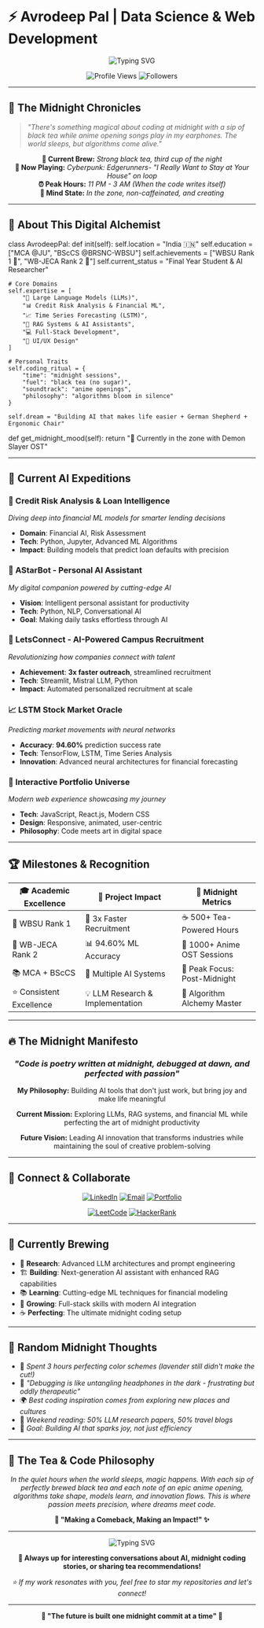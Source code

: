 # ⚡ Avrodeep Pal | Data Science & Web Development

<div align="center">

![Typing SVG](https://readme-typing-svg.herokuapp.com?font=Fira+Code&size=28&duration=3000&pause=1000&color=00D9FF&center=true&vCenter=true&width=600&lines=Midnight+Coder+%7C+AI+Enthusiast;Building+LLMs+%26+Intelligent+Systems;Credit+Risk+to+Stock+Predictions;Fueled+by+Black+Tea+%26+Anime+OSTs)

![Profile Views](https://komarev.com/ghpvc/?username=AvrodeepPal&label=Profile%20views&color=00d9ff&style=for-the-badge)
![Followers](https://img.shields.io/github/followers/AvrodeepPal?label=Followers&style=for-the-badge&color=00d9ff&labelColor=black)

</div>

---

## 🌙 The Midnight Chronicles

> *"There's something magical about coding at midnight with a sip of black tea while anime opening songs play in my earphones. The world sleeps, but algorithms come alive."*

<div align="center">

**🍵 Current Brew:** *Strong black tea, third cup of the night*  
**🎵 Now Playing:** *Cyberpunk: Edgerunners- "I Really Want to Stay at Your House" on loop*  
**⏰ Peak Hours:** *11 PM - 3 AM (When the code writes itself)*  
**🧠 Mind State:** *In the zone, non-caffeinated, and creating*

</div>

---

## 🚀 About This Digital Alchemist

class AvrodeepPal:
def init(self):
self.location = "India 🇮🇳"
self.education = ["MCA @JU", "BScCS @BRSNC-WBSU"]
self.achievements = ["WBSU Rank 1 🥇", "WB-JECA Rank 2 🥈"]
self.current_status = "Final Year Student & AI Researcher"

    # Core Domains
    self.expertise = [
        "🤖 Large Language Models (LLMs)",
        "📊 Credit Risk Analysis & Financial ML", 
        "📈 Time Series Forecasting (LSTM)",
        "🎯 RAG Systems & AI Assistants",
        "💻 Full-Stack Development",
        "🎨 UI/UX Design"
    ]
    
    # Personal Traits
    self.coding_ritual = {
        "time": "midnight sessions",
        "fuel": "black tea (no sugar)",
        "soundtrack": "anime openings",
        "philosophy": "algorithms bloom in silence"
    }
    
    self.dream = "Building AI that makes life easier + German Shepherd + Ergonomic Chair"

def get_midnight_mood(self):
    return "🌙 Currently in the zone with Demon Slayer OST"


---

## 🎯 Current AI Expeditions

### 🏦 Credit Risk Analysis & Loan Intelligence
*Diving deep into financial ML models for smarter lending decisions*
- **Domain**: Financial AI, Risk Assessment
- **Tech**: Python, Jupyter, Advanced ML Algorithms
- **Impact**: Building models that predict loan defaults with precision

### 🤖 AStarBot - Personal AI Assistant
*My digital companion powered by cutting-edge AI*
- **Vision**: Intelligent personal assistant for productivity
- **Tech**: Python, NLP, Conversational AI
- **Goal**: Making daily tasks effortless through AI

### 🎪 LetsConnect - AI-Powered Campus Recruitment
*Revolutionizing how companies connect with talent*
- **Achievement**: **3x faster outreach**, streamlined recruitment
- **Tech**: Streamlit, Mistral LLM, Python
- **Impact**: Automated personalized recruitment at scale

### 📈 LSTM Stock Market Oracle
*Predicting market movements with neural networks*
- **Accuracy**: **94.60%** prediction success rate
- **Tech**: TensorFlow, LSTM, Time Series Analysis
- **Innovation**: Advanced neural architectures for financial forecasting

### 🎨 Interactive Portfolio Universe
*Modern web experience showcasing my journey*
- **Tech**: JavaScript, React.js, Modern CSS
- **Design**: Responsive, animated, user-centric
- **Philosophy**: Code meets art in digital space

---

## 🏆 Milestones & Recognition

<div align="center">

| 🎓 **Academic Excellence** | 🚀 **Project Impact** | 🌙 **Midnight Metrics** |
|---|---|---|
| 🥇 WBSU Rank 1 | 🎯 3x Faster Recruitment | ☕ 500+ Tea-Powered Hours |
| 🥈 WB-JECA Rank 2 | 📊 94.60% ML Accuracy | 🎵 1000+ Anime OST Sessions |
| 📚 MCA + BScCS | 🤖 Multiple AI Systems | 🌙 Peak Focus: Post-Midnight |
| ⭐ Consistent Excellence | 💡 LLM Research & Implementation | 🧠 Algorithm Alchemy Master |

</div>

---

## 🔥 The Midnight Manifesto

<div align="center">

### *"Code is poetry written at midnight, debugged at dawn, and perfected with passion"*

**My Philosophy:** Building AI tools that don't just work, but bring joy and make life meaningful

**Current Mission:** Exploring LLMs, RAG systems, and financial ML while perfecting the art of midnight productivity

**Future Vision:** Leading AI innovation that transforms industries while maintaining the soul of creative problem-solving

</div>

---


## 🌟 Connect & Collaborate

<div align="center">

[![LinkedIn](https://img.shields.io/badge/LinkedIn-0077B5?style=for-the-badge&logo=linkedin&logoColor=white)](https://www.linkedin.com/in/avrodeeppal)
[![Email](https://img.shields.io/badge/Email-D14836?style=for-the-badge&logo=gmail&logoColor=white)](mailto:avrodeep.pal17@gmail.com)
[![Portfolio](https://img.shields.io/badge/Portfolio-FF5722?style=for-the-badge&logo=web&logoColor=white)](https://avrodeeppal-portfolio.vercel.app/)

[![LeetCode](https://img.shields.io/badge/LeetCode-FFA116?style=for-the-badge&logo=leetcode&logoColor=black)](https://leetcode.com/AvrodeepPal)
[![HackerRank](https://img.shields.io/badge/HackerRank-2EC866?style=for-the-badge&logo=hackerrank&logoColor=white)](https://www.hackerrank.com/profile/avrodeep_pal_17)

</div>

---

## 🚀 Currently Brewing

- 🔬 **Research**: Advanced LLM architectures and prompt engineering
- 🏗️ **Building**: Next-generation AI assistant with enhanced RAG capabilities  
- 📚 **Learning**: Cutting-edge ML techniques for financial modeling
- 🌱 **Growing**: Full-stack skills with modern AI integration
- ☕ **Perfecting**: The ultimate midnight coding setup

---

## 💫 Random Midnight Thoughts

- 🎨 *Spent 3 hours perfecting color schemes (lavender still didn't make the cut!)*
- 🐛 *"Debugging is like untangling headphones in the dark - frustrating but oddly therapeutic"*
- 🌍 *Best coding inspiration comes from exploring new places and cultures*
- 📖 *Weekend reading: 50% LLM research papers, 50% travel blogs*
- 🎯 *Goal: Building AI that sparks joy, not just efficiency*

---

## 🎌 The Tea & Code Philosophy

<div align="center">

*In the quiet hours when the world sleeps, magic happens. With each sip of perfectly brewed black tea and each note of an epic anime opening, algorithms take shape, models learn, and innovation flows. This is where passion meets precision, where dreams meet code.*

**🌟 "Making a Comeback, Making an Impact!" ✨**

</div>

---

<div align="center">

![Typing SVG](https://readme-typing-svg.herokuapp.com?font=Fira+Code&size=18&pause=1000&color=00D9FF&center=true&vCenter=true&width=600&lines=Thanks+for+stopping+by!+%E2%98%95;Let%27s+build+something+amazing+together!;May+your+code+compile+and+your+tea+stay+warm!;Currently+online%3A+Probably+coding+with+anime+BGM+%F0%9F%8E%B5)

**💬 Always up for interesting conversations about AI, midnight coding stories, or sharing tea recommendations!**

*⭐ If my work resonates with you, feel free to star my repositories and let's connect!*

</div>

---

<div align="center">

**🚀 "The future is built one midnight commit at a time" 🌙**

</div>
